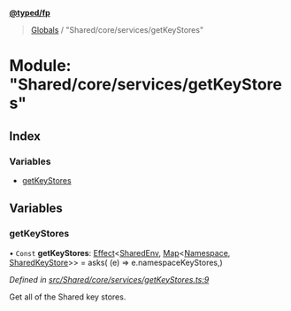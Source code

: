 **[@typed/fp](../README.md)**

> [Globals](../globals.md) / "Shared/core/services/getKeyStores"

# Module: "Shared/core/services/getKeyStores"

## Index

### Variables

* [getKeyStores](_shared_core_services_getkeystores_.md#getkeystores)

## Variables

### getKeyStores

• `Const` **getKeyStores**: [Effect](_effect_effect_.effect.md)\<[SharedEnv](../interfaces/_shared_core_services_sharedenv_.sharedenv.md), [Map](../interfaces/_shared_core_model_sharedkeystore_.sharedkeystore.md#map)\<[Namespace](_shared_core_model_namespace_.namespace.md), [SharedKeyStore](../interfaces/_shared_core_model_sharedkeystore_.sharedkeystore.md)>> = asks( (e) => e.namespaceKeyStores,)

*Defined in [src/Shared/core/services/getKeyStores.ts:9](https://github.com/TylorS/typed-fp/blob/559f273/src/Shared/core/services/getKeyStores.ts#L9)*

Get all of the Shared key stores.
